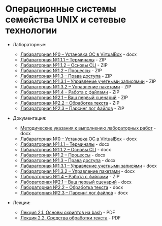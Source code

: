 # Операционные системы семейства UNIX и сетевые технологии

* Лабораторные:
	* [Лабараторная №0 – Установка ОС в VirtualBox](https://github.com/FlymeDllVa/FU/blob/master/Course%20I/UNIX/Laboratory/Лаба_0_ПИ18-1_Гриднев.docx) - docx
	* [Лабараторная №1.1.1 – Терминалы](https://github.com/FlymeDllVa/FU/blob/master/Course%20I/UNIX/Laboratory/Лаба_1.1.1_ПИ18-1_Гриднев.zip) - ZIP
	* [Лабараторная №1.1.2 – Основы CLI](https://github.com/FlymeDllVa/FU/blob/master/Course%20I/UNIX/Laboratory/Лаба_1.1.2_ПИ18-1_Гриднев.zip) - ZIP
	* [Лабараторная №1.2 – Процессы](https://github.com/FlymeDllVa/FU/blob/master/Course%20I/UNIX/Laboratory/Лаба_1.2_ПИ18-1_Гриднев.zip) - ZIP
	* [Лабараторная №1.3 – Права доступа](https://github.com/FlymeDllVa/FU/blob/master/Course%20I/UNIX/Laboratory/Лаба_1.3_ПИ18-1_Гриднев.zip) - ZIP
	* [Лабараторная №1.3.1 – Управление учетными записямии](https://github.com/FlymeDllVa/FU/blob/master/Course%20I/UNIX/Laboratory/Лаба_1.3.1_ПИ18-1_Гриднев.zip) - ZIP
	* [Лабараторная №1.3.2 – Управление пакетами](https://github.com/FlymeDllVa/FU/blob/master/Course%20I/UNIX/Laboratory/Лаба_1.3.2_ПИ18-1_Гриднев.zip) - ZIP
	* [Лабараторная №1.4 – Работа с файлами](https://github.com/FlymeDllVa/FU/blob/master/Course%20I/UNIX/Laboratory/Лаба_1.4_ПИ18-1_Гриднев.zip) - ZIP
	* [Лабараторная №2.1 – Ваш первый сценарий](https://github.com/FlymeDllVa/FU/tree/master/Course%20I/UNIX/Laboratory/Лаба_2.1_ПИ18-1_Гриднев) - ZIP
	* [Лабараторная №2.2 – Обработка текста](https://github.com/FlymeDllVa/FU/blob/master/Course%20I/UNIX/Laboratory/Лаба_2.2_ПИ18-1_Гриднев.sh) - ZIP
	* [Лабараторная №2.3 – Парсинг лог файлов](https://github.com/FlymeDllVa/FU/tree/master/Course%20I/UNIX/Laboratory/Лаба_2.3_ПИ18-1_Гриднев) - ZIP

* Документация:
	* [Методические указания к выполнению лабораторных работ](https://github.com/FlymeDllVa/FU/blob/master/Course%20I/UNIX/Documentation/Методические%20указания%20к%20выполнению%20лабораторных%20работ.docx) - docx
	* [Лабараторная №0 – Установка ОС в VirtualBox](https://github.com/FlymeDllVa/FU/blob/master/Course%20I/UNIX/Documentation/Лаба%200.%20Установка%20ОС%20в%20ВМ.docx) - docx
	* [Лабараторная №1.1.1 – Терминалы](https://github.com/FlymeDllVa/FU/blob/master/Course%20I/UNIX/Documentation/Лаба%201.1.1.%20Терминалы%20(срок%20-%2023.02.19).docx) - docx
	* [Лабараторная №1.1.2 – Основы CLI](https://github.com/FlymeDllVa/FU/blob/master/Course%20I/UNIX/Documentation/Лаба%201.1.2.%20Основы%20CLI%20(Срок%20-%2002.03.19).docx) - docx
	* [Лабараторная №1.2 – Процессы](https://github.com/FlymeDllVa/FU/blob/master/Course%20I/UNIX/Documentation/Лабораторная%201.2.%20Процессы.docx) - docx
	* [Лабараторная №1.3 – Права доступа](https://github.com/FlymeDllVa/FU/blob/master/Course%20I/UNIX/Documentation/Лабораторная%201.3.%20Права%20доступа.docx) - docx
	* [Лабараторная №1.3.1 – Управление учетными записями](https://github.com/FlymeDllVa/FU/blob/master/Course%20I/UNIX/Documentation/Лабораторная%201.3.1.%20Управление%20учетными%20записями.docx) - docx
	* [Лабараторная №1.3.2 – Управление пакетами](https://github.com/FlymeDllVa/FU/blob/master/Course%20I/UNIX/Documentation/Лабораторная%201.3.2.%20Управление%20пакетами.docx) - docx
	* [Лабораторная №1.4 – Работа с файлами](https://github.com/FlymeDllVa/FU/blob/master/Course%20I/UNIX/Laboratory/Лаба_1.4_ПИ18-1_Гриднев.zip) - ZIP
	* [Лабораторная №2.1 – Ваш первый сценарий](https://github.com/FlymeDllVa/FU/blob/master/Course%20I/UNIX/Documentation/Лабораторная%202.1.%20Ваш%20первый%20сценарий.docx) - docx
	* [Лабораторная №2.2 – Обработка текста](https://github.com/FlymeDllVa/FU/blob/master/Course%20I/UNIX/Documentation/Лабораторная%202.2.%20Обработка%20текста.docx) - docx
	* [Лабораторная №2.3 – Парсинг лог файлов](https://github.com/FlymeDllVa/FU/blob/master/Course%20I/UNIX/Documentation/Лабораторная%202.3%20Парсинг%20лог%20файлов.docx) - docx
	
* Лекции:
	* [Лекция 2.1. Основы скриптов на bash](https://github.com/FlymeDllVa/FU/blob/master/Course%20I/UNIX/Lectures/Лекция%202.1.%20Основы%20скриптов%20на%20bash.pdf) - PDF
	* [Лекция 2.2. Средства обработки текста](https://github.com/FlymeDllVa/FU/blob/master/Course%20I/UNIX/Lectures/Лекция%202.2.%20Средства%20обработки%20текста.pdf) - PDF